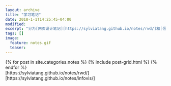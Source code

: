 ```yaml
---
layout: archive
title: "学习笔记"
date: 2018-1-1T14:25:45-04:00
modified:
excerpt: "分为[网页设计笔记][https://sylviatang.github.io/notes/rwd/]和[信息可视化笔记][https://sylviatang.github.io/notes/infovis/]"
tags: []
image: 
  feature: notes.gif
  teaser:
---
```



<div class="tiles">
{% for post in site.categories.notes %}
  {% include post-grid.html %}
{% endfor %}
</div><!-- /.tiles 把所有categories 有 notes 的列出来-->
[https://sylviatang.github.io/notes/rwd/]
[https://sylviatang.github.io/notes/infovis/]